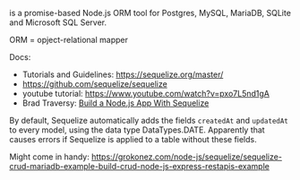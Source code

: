 is a promise-based Node.js ORM tool for Postgres, MySQL, MariaDB, SQLite and Microsoft SQL Server.

ORM = opject-relational mapper

Docs: 
- Tutorials and Guidelines: https://sequelize.org/master/
- https://github.com/sequelize/sequelize
- youtube tutorial: https://www.youtube.com/watch?v=pxo7L5nd1gA
- Brad Traversy: [Build a Node.js App With Sequelize](https://www.youtube.com/watch?v=bOHysWYMZM0&list=PLillGF-RfqbZyLc9sMQ72_u3FW9fVxo1p)



By default, Sequelize automatically adds the fields `createdAt` and `updatedAt` to every model, using the data type DataTypes.DATE. Apparently that causes errors if Sequelize is applied to a table without these fields.


Might come in handy: https://grokonez.com/node-js/sequelize/sequelize-crud-mariadb-example-build-crud-node-js-express-restapis-example
